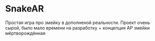 # SnakeAR
 Простая игра про змейку в дополненой реальности. Проект очень сырой, было мало времени на разработку + концепция АР змейки мёртворождённая
